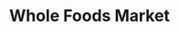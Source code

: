 ---
title: "Whole Foods Market"
url: /charlotte/whole-foods-market-fairview-road/
shop: Supermarkt
---